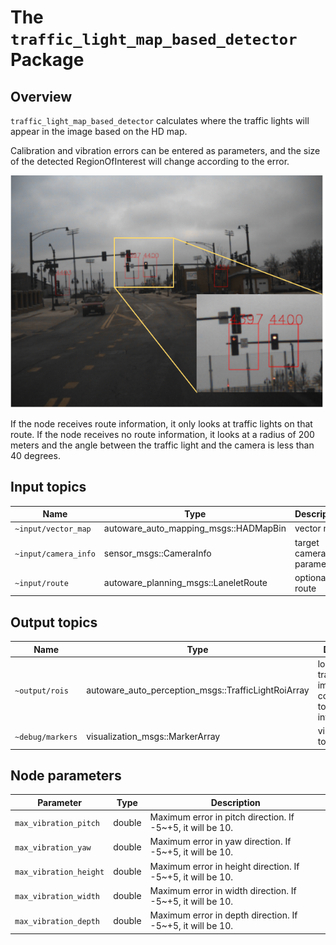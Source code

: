 # The `traffic_light_map_based_detector` Package

## Overview

`traffic_light_map_based_detector` calculates where the traffic lights will appear in the image based on the HD map.

Calibration and vibration errors can be entered as parameters, and the size of the detected RegionOfInterest will change according to the error.

![traffic_light_map_based_detector_result](./docs/traffic_light_map_based_detector_result.svg)

If the node receives route information, it only looks at traffic lights on that route.
If the node receives no route information, it looks at a radius of 200 meters and the angle between the traffic light and the camera is less than 40 degrees.

## Input topics

| Name                 | Type                                      | Description             |
| -------------------- | ----------------------------------------- | ----------------------- |
| `~input/vector_map`  | autoware_auto_mapping_msgs::HADMapBin     | vector map              |
| `~input/camera_info` | sensor_msgs::CameraInfo                   | target camera parameter |
| `~input/route`       | autoware_planning_msgs::LaneletRoute | optional: route         |

## Output topics

| Name             | Type                                                | Description                                                          |
| ---------------- | --------------------------------------------------- | -------------------------------------------------------------------- |
| `~output/rois`   | autoware_auto_perception_msgs::TrafficLightRoiArray | location of traffic lights in image corresponding to the camera info |
| `~debug/markers` | visualization_msgs::MarkerArray                     | visualization to debug                                               |

## Node parameters

| Parameter              | Type   | Description                                                 |
| ---------------------- | ------ | ----------------------------------------------------------- |
| `max_vibration_pitch`  | double | Maximum error in pitch direction. If -5~+5, it will be 10.  |
| `max_vibration_yaw`    | double | Maximum error in yaw direction. If -5~+5, it will be 10.    |
| `max_vibration_height` | double | Maximum error in height direction. If -5~+5, it will be 10. |
| `max_vibration_width`  | double | Maximum error in width direction. If -5~+5, it will be 10.  |
| `max_vibration_depth`  | double | Maximum error in depth direction. If -5~+5, it will be 10.  |
